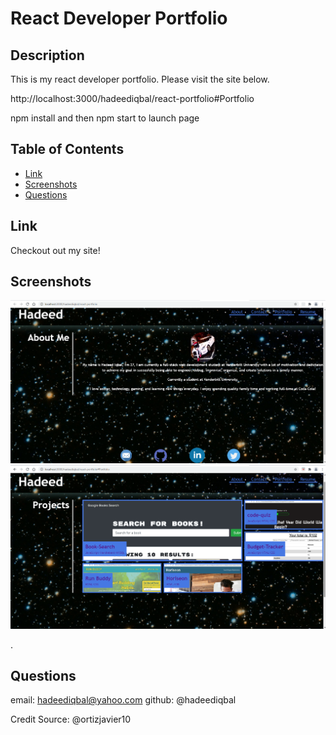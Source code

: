 # React Developer Portfolio

## Description
This is my react developer portfolio. Please visit the site below.

http://localhost:3000/hadeediqbal/react-portfolio#Portfolio

npm install and then npm start to launch page

## Table of Contents
* [Link](#link)
* [Screenshots](#Scrrenshots)
* [Questions](#questions)


## Link
Checkout out my site!



## Screenshots
![](src/assets/home.png)
![](src/assets/portfolio.png)


.

## Questions
email: hadeediqbal@yahoo.com
github: @hadeediqbal


Credit Source: @ortizjavier10
